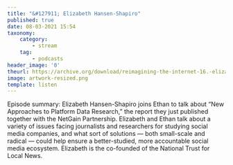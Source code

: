 ```yaml
---
title: "&#127911; Elizabeth Hansen-Shapiro"
published: true
date: 08-03-2021 15:54
taxonomy:
    category:
        - stream
    tag:
        - podcasts
header_image: '0'
theurl: https://archive.org/download/reimagining-the-internet-16.-elizabeth-hansen-shapiro/Reimagining%20the%20Internet%2016.%20Elizabeth%20Hansen%20Shapiro.mp3
image: artwork-resized.png
template: listen
--- 
```

Episode summary: Elizabeth Hansen-Shapiro joins Ethan to talk about “New Approaches to Platform Data Research,” the report they just published together with the NetGain Partnership. Elizabeth and Ethan talk about a variety of issues facing journalists and researchers for studying social media companies, and what sort of solutions — both small-scale and radical — could help ensure a better-studied, more accountable social media ecosystem. Elizabeth is the co-founded of the National Trust for Local News.
